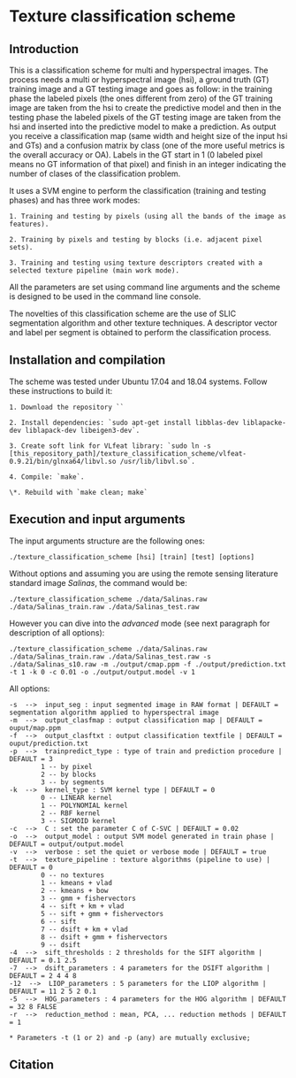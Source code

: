 
# Texture classification scheme


## Introduction

This is a classification scheme for multi and hyperspectral images. The process needs a multi or hyperspectral image (hsi), a ground truth (GT) training image and a GT testing image and goes as follow: in the training phase the labeled pixels (the ones different from zero) of the GT training image are taken from the hsi to create the predictive model and then in the testing phase the labeled pixels of the GT testing image are taken from the hsi and inserted into the predictive model to make a prediction. As output you receive a classification map (same width and height size of the input hsi and GTs) and a confusion matrix by class (one of the more useful metrics is the overall accuracy or OA). Labels in the GT start in 1 (0 labeled pixel means no GT information of that pixel) and finish in an integer indicating the number of clases of the classification problem.

It uses a SVM engine to perform the classification (training and testing phases) and has three work modes:

	1. Training and testing by pixels (using all the bands of the image as features).

	2. Training by pixels and testing by blocks (i.e. adjacent pixel sets).

	3. Training and testing using texture descriptors created with a selected texture pipeline (main work mode).

All the parameters are set using command line arguments and the scheme is designed to be used in the command line console.

The novelties of this classification scheme are the use of SLIC segmentation algorithm and other texture techniques. A descriptor vector and label per segment is obtained to perform the classification process.


## Installation and compilation

The scheme was tested under Ubuntu 17.04 and 18.04 systems. Follow these instructions to build it:

	1. Download the repository ``

	2. Install dependencies: `sudo apt-get install libblas-dev liblapacke-dev liblapack-dev libeigen3-dev`.

	3. Create soft link for VLfeat library: `sudo ln -s [this_repository_path]/texture_classification_scheme/vlfeat-0.9.21/bin/glnxa64/libvl.so /usr/lib/libvl.so`.

	4. Compile: `make`.

	\*. Rebuild with `make clean; make`


## Execution and input arguments

The input arguments structure are the following ones:

	./texture_classification_scheme [hsi] [train] [test] [options]

Without options and assuming you are using the remote sensing literature standard image *Salinas*, the command would be:

	./texture_classification_scheme ./data/Salinas.raw ./data/Salinas_train.raw ./data/Salinas_test.raw

However you can dive into the *advanced* mode (see next paragraph for description of all options):

	./texture_classification_scheme ./data/Salinas.raw ./data/Salinas_train.raw ./data/Salinas_test.raw -s ./data/Salinas_s10.raw -m ./output/cmap.ppm -f ./output/prediction.txt -t 1 -k 0 -c 0.01 -o ./output/output.model -v 1

All options:

	-s  -->  input_seg : input segmented image in RAW format | DEFAULT = segmentation algorithm applied to hyperspectral image
	-m  -->  output_clasfmap : output classification map | DEFAULT = ouput/map.ppm
	-f  -->  output_clasftxt : output classification textfile | DEFAULT = ouput/prediction.txt
	-p  -->  trainpredict_type : type of train and prediction procedure | DEFAULT = 3
			1 -- by pixel
			2 -- by blocks
			3 -- by segments
	-k  -->  kernel_type : SVM kernel type | DEFAULT = 0
			0 -- LINEAR kernel
			1 -- POLYNOMIAL kernel
			2 -- RBF kernel
			3 -- SIGMOID kernel
	-c  -->  C : set the parameter C of C-SVC | DEFAULT = 0.02
	-o  -->  output_model : output SVM model generated in train phase | DEFAULT = output/output.model
	-v  -->  verbose : set the quiet or verbose mode | DEFAULT = true
	-t  -->  texture_pipeline : texture algorithms (pipeline to use) | DEFAULT = 0
			0 -- no textures
			1 -- kmeans + vlad
			2 -- kmeans + bow
			3 -- gmm + fishervectors
			4 -- sift + km + vlad
			5 -- sift + gmm + fishervectors
			6 -- sift
			7 -- dsift + km + vlad
			8 -- dsift + gmm + fishervectors
			9 -- dsift
	-4  -->  sift_thresholds : 2 thresholds for the SIFT algorithm | DEFAULT = 0.1 2.5
	-7  -->  dsift_parameters : 4 parameters for the DSIFT algorithm | DEFAULT = 2 4 4 8
	-12  -->  LIOP_parameters : 5 parameters for the LIOP algorithm | DEFAULT = 11 2 5 2 0.1
	-5  -->  HOG_parameters : 4 parameters for the HOG algorithm | DEFAULT = 32 8 FALSE
	-r  -->  reduction_method : mean, PCA, ... reduction methods | DEFAULT = 1

	* Parameters -t (1 or 2) and -p (any) are mutually exclusive;



## Citation
